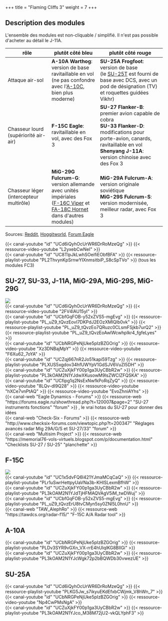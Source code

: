 +++
title = "Flaming Cliffs 3"
weight = 7
+++

## Description des modules

L'ensemble des modules est non-cliquable / simplifié. Il n'est pas possible d'acheter au détail le J-11A.

rôle                                           | plutôt côté bleu                                                                                                                                                           | plutôt côté rouge
---------------------------------------------- | -------------------------------------------------------------------------------------------------------------------------------------------------------------------------- | -------------------
Attaque air-sol                                | **A-10A Warthog**: version de base ravitaillable en vol <br />(ne pas confondre avec l'[A-10C](/apprentissage/a-10c), bien plus moderne)                                   | **SU-25A Frogfoot**: version de base<br /> (le [SU-25T](/apprentissage/su-25t) est fourni de base avec DCS, avec un pod de désignation (TV) et roquettes guidées Vikhr)
Chasseur lourd (supériorité air-air)           | **F-15C Eagle**: ravitaillable en vol, avec des Fox 3                                                                                                                      | **SU-27 Flanker-B**: premier avion capable de cobra<br /> **SU-33 Flanker-D**: modifications pour porte-avion, canards, ravitaillable en vol<br /> **Shenyang J-11A**: version chinoise avec des Fox 3
Chasseur léger (intercepteur multirôle)        | **MiG-29G Fulcrum-G**: version allemande avec unités impériales<br />([F-16C Viper](/apprentissage/f-16c) et [FA-18C Hornet](/apprentissage/fa-18c) dans d'autres modules) | **MiG-29A Fulcrum-A**: version originale soviétique<br />**MiG-29S Fulcrum-S**: version modernisée, meilleur radar, avec Fox 3

Sources: [Reddit](https://www.reddit.com/r/hoggit/comments/3k8789/whats_the_difference_between_the_mig29a_mig29g/), [Hoggitworld](https://wiki.hoggitworld.com/view/Flaming_Cliffs), [Forum Eagle](https://forums.eagle.ru/forum/english/digital-combat-simulator/dcs-flaming-cliffs-3/177396-mig-29s-v-mig-29a-v-mig-29g?p=4327701#post4327701)

<div class="contenu"> <!-- le hangar de Sklang //-->
{{< canal-youtube "id" "UCd6iQyhOcUrWR6DrRoMzeQg" >}}
{{< ressource-video-youtube "L2yxebCwNeI" >}}
</div>

<div class="contenu"> <!-- WellerMan //-->
{{< canal-youtube "id" "UC8TlpJkLwhSOeifiEObfBFA" >}}
{{< ressource-playlist-youtube "PL2ThvynKpSrnwYIXnmsitbiP_S8cSpTVo" >}} (tous les modules FC3)
</div>

## SU-27, SU-33, J-11A, MiG-29A, MiG-29S, MiG-29G
<img src=/apprentissage/su27_mer.webp class=decoration />

<div class="contenu"> <!-- le hangar de Sklang //-->
{{< canal-youtube "id" "UCd6iQyhOcUrWR6DrRoMzeQg" >}}
{{< ressource-video-youtube "2FV4lAU15yI" >}}
</div>

<div class="contenu"> <!-- Commander Steinsch //-->
{{< canal-youtube "id" "UCbfGqFOB-y52xZVS5-mgEvg" >}}
{{< ressource-playlist-youtube "PL_uZ9_tQvzEovI7DKPdJ2EOzXMIQlb0vk" >}}
{{< ressource-playlist-youtube "PL_uZ9_tQvzEo7QRuzc0CLsmFSjkb7urQ2" >}}
{{< ressource-playlist-youtube "PL_uZ9_tQvzEoAwlWcwhpIkr4_fgfeLyes" >}}
</div>

<div class="contenu"> <!-- Loulou de DCS World //-->
{{< canal-youtube "id" "UCbNRGPeNjUke5pIzBZGOrig" >}}
{{< ressource-video-youtube "Xz3DNBajMpY" >}}
{{< ressource-video-youtube "F6Xu62_7oYA" >}}
</div>

<div class="contenu"> <!-- Ailes Virtuelles //-->
{{< canal-youtube "id" "UCZqj667nR2Jo51kapi59Tzg" >}}
{{< ressource-playlist-youtube "PLXUS5xgdov34hfUWYpV1GdSJV6VuZI5DH" >}}
</div>

<div class="contenu"> <!-- Grim Reapers //-->
{{< canal-youtube "id" "UCZuXjkFY00p1ga3UyCBbR2w" >}}
{{< ressource-playlist-youtube "PL3kOAM2N1YJdwXKusowM9lsZWCIZFQSKA" >}}
</div>

<div class="contenu"> <!-- TheSkyline35 //-->
{{< canal-youtube "id" "UCfipg1q2NsExNwfkPoRqZyQ" >}}
{{< ressource-video-youtube "8LQv-dI9Q28" >}}
{{< ressource-video-youtube "hXCe7vnPtAQ" >}}
{{< ressource-video-youtube "EvoZhniAYhs" >}}
</div>

<div class="contenu">
{{< canal-web "Eagle Dynamics - Forums" >}}
{{< ressource-web "https://forums.eagle.ru/showthread.php?t=120007&page=2" "SU-27 instruments fonctions" "forum" >}}
, le vrai hotas du SU-27 pour donner des idées
</div>

<div class="contenu">
{{< canal-web "Check-Six - Forums" >}}
{{< ressource-web "http://www.checksix-forums.com/viewtopic.php?t=200347" "Réglages avancés radar Mig 29A/G/S et SU-27/33" "forum" >}}
</div>

<div class="contenu">
{{< canal-web "Multisim Project" >}}
{{< ressource-web "https://memorial76-vols-virtuels.blogspot.com/p/documentation.html" "Checklists SU-27 / SU-25" "planchette" >}}
</div>

## F-15C
<img src=/apprentissage/f15c_feu.webp class=decoration />

<div class="contenu de_qualite"> <!-- Photun //-->
{{< canal-youtube "id" "UC1x5dvFQ6l421YJmaMCqCaQ" >}}
{{< ressource-playlist-youtube "PLr1uSwrHettpyUaVNa3b-KHISLexmBfhW" >}}
</div>

<div class="contenu"> <!-- Grim Reapers //-->
{{< canal-youtube "id" "UCZuXjkFY00p1ga3UyCBbR2w" >}}
{{< ressource-playlist-youtube "PL3kOAM2N1YJdTjHFMAQVAgV5iM_twDWuj" >}}
</div>

<div class="contenu"> <!-- Commander Steinsch //-->
{{< canal-youtube "id" "UCbfGqFOB-y52xZVS5-mgEvg" >}}
{{< ressource-playlist-youtube "PL_uZ9_tQvzErU8tvCMyn5sy0ZNl5L0hnU" >}}
</div>

<div class="contenu">
{{< canal-web "TAW_AlephRo" >}}
{{< ressource-web "https://tawdcs.org/radar-f15/" "F-15C A/A Radar tool" >}}
</div>

## A-10A

<div class="contenu"> <!-- Loulou de DCS World //-->
{{< canal-youtube "id" "UCbNRGPeNjUke5pIzBZGOrig" >}}
{{< ressource-playlist-youtube "PLDv3SYR9vGXn_VX-rrE4hUIqlKG8BIlGi" >}}
</div>

<div class="contenu"> <!-- Grim Reapers //-->
{{< canal-youtube "id" "UCZuXjkFY00p1ga3UyCBbR2w" >}}
{{< ressource-playlist-youtube "PL3kOAM2N1YJcWgk72p2bBQWDb30vwezUE" >}}
</div>

## SU-25A

<div class="contenu"> <!-- le hangar de Sklang //-->
{{< canal-youtube "id" "UCd6iQyhOcUrWR6DrRoMzeQg" >}}
{{< ressource-playlist-youtube "PLKG5Jw_s7ikyuEKdEfxbCWjmk_V8hWn_7" >}}
</div>

<div class="contenu"> <!-- Loulou de DCS World //-->
{{< canal-youtube "id" "UCbNRGPeNjUke5pIzBZGOrig" >}}
{{< ressource-video-youtube "Np4CwPMsNgA" >}}
</div>

<div class="contenu"> <!-- Grim Reapers //-->
{{< canal-youtube "id" "UCZuXjkFY00p1ga3UyCBbR2w" >}}
{{< ressource-playlist-youtube "PL3kOAM2N1YJco_M38M72jU2-vkQLYphF3" >}}
</div>
